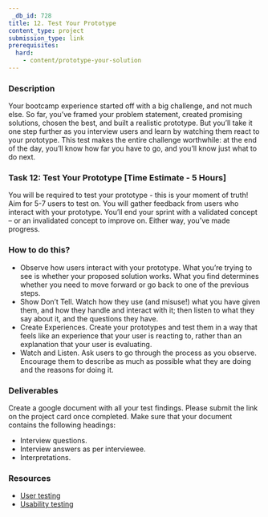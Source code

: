 ```yaml
---
 _db_id: 728 
title: 12. Test Your Prototype
content_type: project
submission_type: link
prerequisites:
  hard:
    - content/prototype-your-solution
---
```


### Description
Your bootcamp experience started off with a big challenge, and not much else. So far, you’ve framed your problem statement, created promising solutions, chosen the best, and built a realistic prototype.  But you’ll take it one step further as you interview users and learn by watching them react to your prototype. This test makes the entire challenge worthwhile: at the end of the day, you’ll know how far you have to go, and you’ll know just what to do next.

### Task 12: Test Your Prototype [Time Estimate - 5 Hours] 
You will be required to test your prototype - this is your moment of truth! Aim for 5-7 users to test on. You will gather feedback from users who interact with your prototype. You’ll end your sprint with a validated concept – or an invalidated concept to improve on. Either way, you’ve made progress.

### How to do this?
- Observe how users interact with your prototype. What you’re trying to see is whether your proposed solution works. What you find determines whether you need to move forward or go back to one of the previous steps.
- Show Don’t Tell. Watch how they use (and misuse!) what you have given them, and how they handle and interact with it; then listen to what they say about it, and the questions they have. 
- Create Experiences. Create your prototypes and test them in a way that feels like an experience that your user is reacting to, rather than an explanation that your user is evaluating. 
- Watch and Listen. Ask users to go through the process as you observe. Encourage them to describe as much as possible what they are doing and the reasons for doing it. 

### Deliverables
Create a google document with all your test findings. Please submit the link on the project card once completed. Make sure that your document contains the following headings:
- Interview questions. 
- Interview answers as per interviewee.
- Interpretations.

### Resources
- [User testing](https://xd.adobe.com/ideas/process/user-testing/remote-usability-testing/)
- [Usability testing](https://www.hotjar.com/usability-testing/)